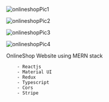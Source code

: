 ![onlineshopPic1](https://github.com/KristianD99/onlineshop/assets/136342597/a35acd28-71f9-4a99-a867-c149980ebd0c)

![onlineshopPic2](https://github.com/KristianD99/onlineshop/assets/136342597/9850ff23-cb68-4c63-869c-965e64c32e76)

![onlineshopPic3](https://github.com/KristianD99/onlineshop/assets/136342597/e2e29a0f-ce13-4df6-bd42-8e2802bcb2d6)

![onlineshopPic4](https://github.com/KristianD99/onlineshop/assets/136342597/06a0cf3c-6258-4573-b41b-57b9544183f1)


OnlineShop Website using MERN stack

  
        - Reactjs
        - Material UI
        - Redux
        - Typescript
        - Cors
        - Stripe


